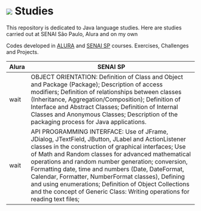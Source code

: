 # <img src="https://cdn.jsdelivr.net/gh/devicons/devicon@latest/icons/java/java-original.svg" /> Studies
This repository is dedicated to Java language studies. Here are studies carried out at SENAI São Paulo, Alura and on my own

Codes developed in [ALURA](https://www.alura.com.br/) and [SENAI SP](https://www.sp.senai.br/cursos/cursos-livres/tecnologia-da-informacao-e-informatica) courses. Exercises, Challenges and Projects.

|Alura|SENAI SP|
|-----|--------|
| wait | OBJECT ORIENTATION: Definition of Class and Object and Package (Package); Description of access modifiers; Definition of relationships between classes (Inheritance, Aggregation/Composition); Definition of Interface and Abstract Classes; Definition of Internal Classes and Anonymous Classes; Description of the packaging process for Java applications.|
| wait|API PROGRAMMING INTERFACE: Use of JFrame, JDialog, JTextField, JButton, JLabel and ActionListener classes in the construction of graphical interfaces; Use of Math and Random classes for advanced mathematical operations and random number generation; conversion, Formatting date, time and numbers (Date, DateFormat, Calendar, Formatter, NumberFormat classes), Defining and using enumerations; Definition of Object Collections and the concept of Generic Class: Writing operations for reading text files;|
